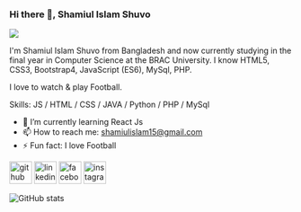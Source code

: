 ### Hi there 👋, Shamiul Islam Shuvo 
![](https://arturssmirnovs.github.io/github-profile-readme-generator/images/banner.png)

I'm Shamiul Islam Shuvo from Bangladesh and now currently studying in the final year in Computer Science at the BRAC University.
I know HTML5, CSS3, Bootstrap4, JavaScript (ES6), MySql, PHP. 

I love to watch & play Football. 

Skills: JS / HTML / CSS / JAVA / Python / PHP / MySql 

- 🌱 I’m currently learning React Js  
- 📫 How to reach me: shamiulislam15@gmail.com 
- ⚡ Fun fact: I love Football 


[<img src='https://cdn.jsdelivr.net/npm/simple-icons@3.0.1/icons/github.svg' alt='github' height='40'>](https://github.com/s4m15v0)  [<img src='https://cdn.jsdelivr.net/npm/simple-icons@3.0.1/icons/linkedin.svg' alt='linkedin' height='40'>](https://www.linkedin.com/in/s4m15v0/)  [<img src='https://cdn.jsdelivr.net/npm/simple-icons@3.0.1/icons/facebook.svg' alt='facebook' height='40'>](https://www.facebook.com/s4m15v0)  [<img src='https://cdn.jsdelivr.net/npm/simple-icons@3.0.1/icons/instagram.svg' alt='instagram' height='40'>](https://www.instagram.com/s4m15v0/)  

![GitHub stats](https://github-readme-stats.vercel.app/api?username=s4m15v0&show_icons=true)  




